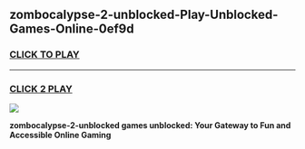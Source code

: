 
## zombocalypse-2-unblocked-Play-Unblocked-Games-Online-0ef9d
<h3>
<a href="https://premium76.site?title=zombocalypse-2-unblocked&ref=25A">CLICK TO PLAY</a></h3>
<hr>

<h3>
<a href="https://premium76.site?title=zombocalypse-2-unblocked&ref=25A">CLICK 2 PLAY</a>
  
</h3>

<a href="https://premium76.site?title=zombocalypse-2-unblocked&ref=25A"><img src="https://clearcache.store/games.png"></a>


**zombocalypse-2-unblocked games unblocked: Your Gateway to Fun and Accessible Online Gaming**
